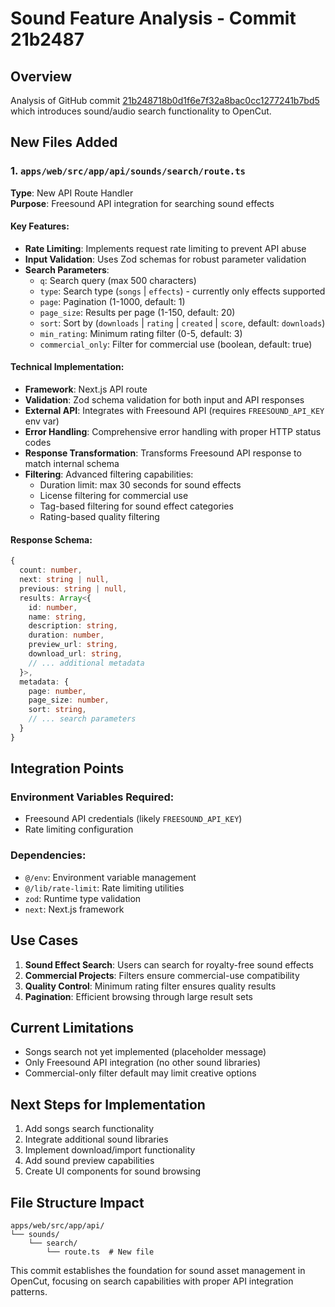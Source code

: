 # Sound Feature Analysis - Commit 21b2487

## Overview
Analysis of GitHub commit [21b248718b0d1f6e7f32a8bac0cc1277241b7bd5](https://github.com/OpenCut-app/OpenCut/commit/21b248718b0d1f6e7f32a8bac0cc1277241b7bd5) which introduces sound/audio search functionality to OpenCut.

## New Files Added

### 1. `apps/web/src/app/api/sounds/search/route.ts`
**Type**: New API Route Handler  
**Purpose**: Freesound API integration for searching sound effects

#### Key Features:
- **Rate Limiting**: Implements request rate limiting to prevent API abuse
- **Input Validation**: Uses Zod schemas for robust parameter validation
- **Search Parameters**:
  - `q`: Search query (max 500 characters)
  - `type`: Search type (`songs` | `effects`) - currently only effects supported
  - `page`: Pagination (1-1000, default: 1)
  - `page_size`: Results per page (1-150, default: 20)
  - `sort`: Sort by (`downloads` | `rating` | `created` | `score`, default: `downloads`)
  - `min_rating`: Minimum rating filter (0-5, default: 3)
  - `commercial_only`: Filter for commercial use (boolean, default: true)

#### Technical Implementation:
- **Framework**: Next.js API route
- **Validation**: Zod schema validation for both input and API responses
- **External API**: Integrates with Freesound API (requires `FREESOUND_API_KEY` env var)
- **Error Handling**: Comprehensive error handling with proper HTTP status codes
- **Response Transformation**: Transforms Freesound API response to match internal schema
- **Filtering**: Advanced filtering capabilities:
  - Duration limit: max 30 seconds for sound effects
  - License filtering for commercial use
  - Tag-based filtering for sound effect categories
  - Rating-based quality filtering

#### Response Schema:
```typescript
{
  count: number,
  next: string | null,
  previous: string | null,
  results: Array<{
    id: number,
    name: string,
    description: string,
    duration: number,
    preview_url: string,
    download_url: string,
    // ... additional metadata
  }>,
  metadata: {
    page: number,
    page_size: number,
    sort: string,
    // ... search parameters
  }
}
```

## Integration Points

### Environment Variables Required:
- Freesound API credentials (likely `FREESOUND_API_KEY`)
- Rate limiting configuration

### Dependencies:
- `@/env`: Environment variable management
- `@/lib/rate-limit`: Rate limiting utilities
- `zod`: Runtime type validation
- `next`: Next.js framework

## Use Cases
1. **Sound Effect Search**: Users can search for royalty-free sound effects
2. **Commercial Projects**: Filters ensure commercial-use compatibility
3. **Quality Control**: Minimum rating filter ensures quality results
4. **Pagination**: Efficient browsing through large result sets

## Current Limitations
- Songs search not yet implemented (placeholder message)
- Only Freesound API integration (no other sound libraries)
- Commercial-only filter default may limit creative options

## Next Steps for Implementation
1. Add songs search functionality
2. Integrate additional sound libraries
3. Implement download/import functionality
4. Add sound preview capabilities
5. Create UI components for sound browsing

## File Structure Impact
```
apps/web/src/app/api/
└── sounds/
    └── search/
        └── route.ts  # New file
```

This commit establishes the foundation for sound asset management in OpenCut, focusing on search capabilities with proper API integration patterns.